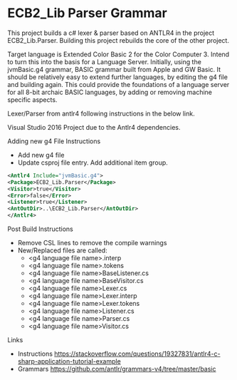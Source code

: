 # ECB2_Lib Parser Grammar

This project builds a c# lexer & parser based on ANTLR4 in the project ECB2_Lib.Parser.  Building this project rebuilds the core of the other project.

Target language is Extended Color Basic 2 for the Color Computer 3.  Intend to turn this into the basis for a Language Server.  Initially, using the jvmBasic.g4 grammar, BASIC grammar built from Apple and GW Basic.  It should be relatively easy to extend further languages, by editing the g4 file and building again.  This could provide the foundations of a language server for all 8-bit archaic BASIC languages, by adding or removing machine specific aspects.

Lexer/Parser from antlr4 following instructions in the below link.

Visual Studio 2016 Project due to the Antlr4 dependencies.

Adding new g4 File Instructions

- Add new g4 file
- Update csproj file entry.  Add additional item group.

```xml
<Antlr4 Include="jvmBasic.g4">
<Package>ECB2_Lib.Parser</Package>
<Visitor>true</Visitor>
<Error>false</Error>
<Listener>true</Listener>    
<AntOutDir>..\ECB2_Lib.Parser</AntOutDir>
</Antlr4>
```

Post Build Instructions

- Remove CSL lines to remove the compile warnings
- New/Replaced files are called:
  - \<g4 language file name\>.interp
  - \<g4 language file name\>.tokens
  - \<g4 language file name\>BaseListener.cs
  - \<g4 language file name\>BaseVisitor.cs
  - \<g4 language file name\>Lexer.cs
  - \<g4 language file name\>Lexer.interp
  - \<g4 language file name\>Lexer.tokens
  - \<g4 language file name\>Listener.cs
  - \<g4 language file name\>Parser.cs
  - \<g4 language file name\>Visitor.cs

Links

- Instructions <https://stackoverflow.com/questions/19327831/antlr4-c-sharp-application-tutorial-example>
- Grammars <https://github.com/antlr/grammars-v4/tree/master/basic>
